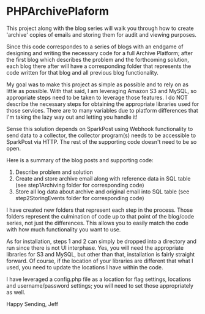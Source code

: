 # PHPArchivePlaform

This project along with the blog series will walk you through how to create 'archive' copies of emails and storing them for audit and viewing purposes.

Since this code correspondes to a series of blogs with an endgame of designing and writing the necessary code for a full Archive Platform; after the first blog which describes the problem and the forthcoming solution, each blog there after will have a corresponding folder that represents the code written for that blog and all previous blog functionality.

My goal was to make this project as simple as possible and to rely on as little as possible.  With that said, I am leveraging Amazon S3 and MySQL, so appropriate steps need to be taken to leverage those features.  I do NOT describe the necessary steps for obtaining the appropriate libraries used for those services.  There are to many variables due to platform differences that I'm taking the lazy way out and letting you handle it!

Sense this solution depends on SparkPost using Webhook functionality to send data to a collector, the collector program(s) needs to be accessible to SparkPost via HTTP.  The rest of the supporting code doesn't need to be so open.

Here is a summary of the blog posts and supporting code:
1) Describe problem and solution
2) Create and store archive email along with reference data in SQL table (see step1Archiving folder for corresponding code)
3) Store all log data about archive and original email into SQL table (see step2StoringEvents folder for corresponding code)

I have created new folders that represent each step in the process.  Those folders represent the culmination of code up to that point of the blog/code series, not just the differences. This allows you to easily match the code with how much functionality you want to use.

As for installation, steps 1 and 2 can simply be dropped into a directory and run since there is not UI interphase.  Yes, you will need the appropriate libraries for S3 and MySQL, but other than that, installation is fairly straight forward.  Of course, if the location of your libraries are different that what I used, you need to update the locations I have within the code.

I have leveraged a config.php file as a location for flag settings, locations and username/password settings; you will need to set those appropriately as well.

Happy Sending,
Jeff
